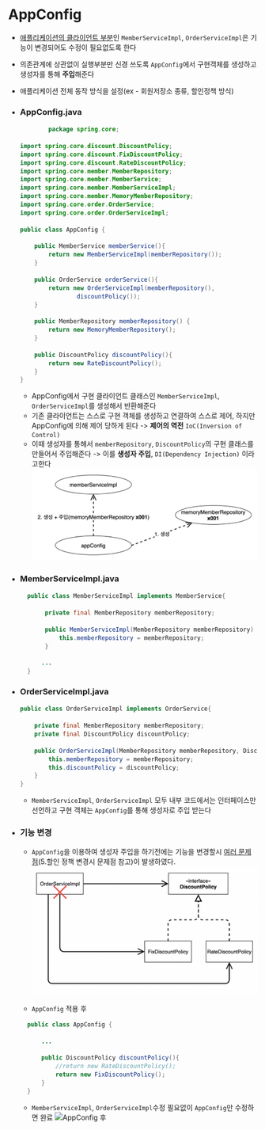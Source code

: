 # AppConfig

- [애플리케이션의 클라이언트 부분](../Doc_OOP/README.md)인 `MemberServiceImpl`, `OrderServiceImpl`은 기능이 변경되어도 수정이 필요없도록 한다
- 의존관계에 상관없이 실행부분만 신경 쓰도록 `AppConfig`에서 구현객체를 생성하고 생성자를 통해 **주입**해준다
- 애플리케이션 전체 동작 방식을 설정(ex - 회원저장소 종류, 할인정책 방식)


- ### AppConfig.java
    ```java
            package spring.core;
    
    import spring.core.discount.DiscountPolicy;
    import spring.core.discount.FixDiscountPolicy;
    import spring.core.discount.RateDiscountPolicy;
    import spring.core.member.MemberRepository;
    import spring.core.member.MemberService;
    import spring.core.member.MemberServiceImpl;
    import spring.core.member.MemoryMemberRepository;
    import spring.core.order.OrderService;
    import spring.core.order.OrderServiceImpl;
    
    public class AppConfig {
        
        public MemberService memberService(){
            return new MemberServiceImpl(memberRepository());
        }
        
        public OrderService orderService(){
            return new OrderServiceImpl(memberRepository(),
                    discountPolicy());
        }
        
        public MemberRepository memberRepository() {
            return new MemoryMemberRepository();
        }
        
        public DiscountPolicy discountPolicy(){
            return new RateDiscountPolicy();
        }
    }
    
    ```
  
    - AppConfig에서 구현 클라이언트 클래스인 `MemberServiceImpl`, `OrderServiceImpl`를 생성해서 반환해준다
    - 기존 클라이언트는 스스로 구현 객체를 생성하고 연결하여 스스로 제어, 하지만 AppConfig에 의해 제어 당하게 된다 -> **제어의 역전** `IoC(Inversion of Control)` 
    - 이때 생성자를 통해서 `memberRepository`, `DiscountPolicy`의 구현 클래스를 만들어서 주입해준다 -> 이를 **생성자 주입**, `DI(Dependency Injection)` 이라고한다
        ![생성자 주입](./image/1.png)
  
  
- ### MemberServiceImpl.java
    ```java 
      public class MemberServiceImpl implements MemberService{
            
           private final MemberRepository memberRepository;
            
           public MemberServiceImpl(MemberRepository memberRepository) {
               this.memberRepository = memberRepository;
           }
            
          ...
      }
    ```

- ### OrderServiceImpl.java
    ```java
    public class OrderServiceImpl implements OrderService{

        private final MemberRepository memberRepository;
        private final DiscountPolicy discountPolicy;

        public OrderServiceImpl(MemberRepository memberRepository, DiscountPolicy discountPolicy) {
            this.memberRepository = memberRepository;
            this.discountPolicy = discountPolicy;
        }  
    }
    ```
  - `MemberServiceImpl`, `OrderServiceImpl` 모두 내부 코드에서는 인터페이스만 선언하고 구현 객체는 `AppConfig`를 통해 생성자로 주입 받는다


- ### 기능 변경
  - `AppConfig`을 이용하여 생성자 주입을 하기전에는 기능을 변경할시 [여러 문제점](../Doc_OOP/README.md "5. 할인 정책 변경시 문제점 참고")(5.할인 정책 변경시 문제점 참고)이 발생하였다.
    ![AppConfig 전](./image/2.png)
  
  - `AppConfig` 적용 후
  
  ```java
    public class AppConfig {
  
        ...
        
        public DiscountPolicy discountPolicy(){
            //return new RateDiscountPolicy();
            return new FixDiscountPolicy();
        }
    }
    ```
    
    - `MemberServiceImpl`, `OrderServiceImpl`수정 필요없이 `AppConfig`만 수정하면 완료
    ![AppConfig 후](./image/3.png)
  